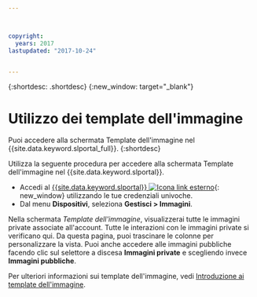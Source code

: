```yaml
---



copyright:
  years: 2017
lastupdated: "2017-10-24"


---
```


{:shortdesc: .shortdesc}
{:new_window: target="_blank"}

# Utilizzo dei template dell'immagine
Puoi accedere alla schermata Template dell'immagine nel {{site.data.keyword.slportal_full}}.
{:shortdesc}

Utilizza la seguente procedura per accedere alla schermata Template dell'immagine nel {{site.data.keyword.slportal}}.

* Accedi al [{{site.data.keyword.slportal}} ![Icona link esterno](../icons/launch-glyph.svg "Icona link esterno")](https://control.softlayer.com/){: new_window} utilizzando le tue credenziali univoche.
* Dal menu **Dispositivi**, seleziona **Gestisci > Immagini**.

Nella schermata *Template dell'immagine*, visualizzerai tutte le immagini private associate all'account. Tutte le interazioni con le immagini private si verificano qui. Da questa pagina, puoi trascinare le colonne per personalizzare la vista. Puoi anche accedere alle immagini pubbliche facendo clic sul selettore a discesa **Immagini private** e scegliendo invece **Immagini pubbliche**. 

Per ulteriori informazioni sui template dell'immagine, vedi [Introduzione ai template dell'immagine](/docs/infrastructure/image-templates/image_index.html).









